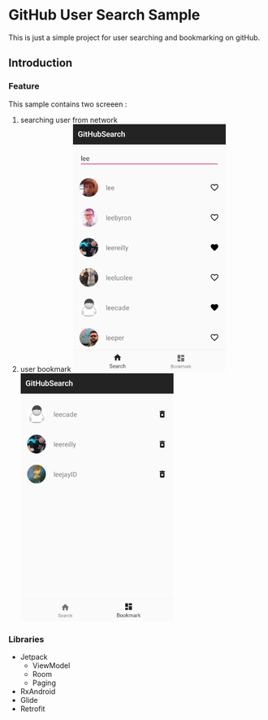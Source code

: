 # GitHub User Search Sample
This is just a simple project for user searching and bookmarking on gitHub.

## Introduction
### Feature
This sample contains two screeen : 
 1. searching user from network
 2. user bookmark
![search](./screenshot/search.png)
![bookmark](./screenshot/bookmark.png)
 
### Libraries  
 * Jetpack
   - ViewModel
   - Room
   - Paging
 * RxAndroid
 * Glide
 * Retrofit
 
 
 
 
